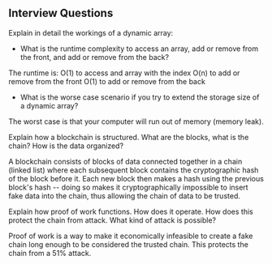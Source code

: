 ## Interview Questions

Explain in detail the workings of a dynamic array:
* What is the runtime complexity to access an array, add or remove from the front, and add or remove from the back?

The runtime is: 
O(1) to access and array with the index
O(n) to add or remove from the front
O(1) to add or remove from the back

* What is the worse case scenario if you try to extend the storage size of a dynamic array?

The worst case is that your computer will run out of memory (memory leak).

Explain how a blockchain is structured. What are the blocks, what is the chain? How is the data organized?

A blockchain consists of blocks of data connected together in a chain (linked list) where each subsequent block contains the cryptographic hash of the block before it. Each new block then makes a hash using the previous block's hash -- doing so makes it cryptographically impossible to insert fake data into the chain, thus allowing the chain of data to be trusted.
 
Explain how proof of work functions. How does it operate. How does this protect the chain from attack. What kind of attack is possible?

Proof of work is a way to make it economically infeasible to create a fake chain long enough to be considered the trusted chain. This protects the chain from a 51% attack.